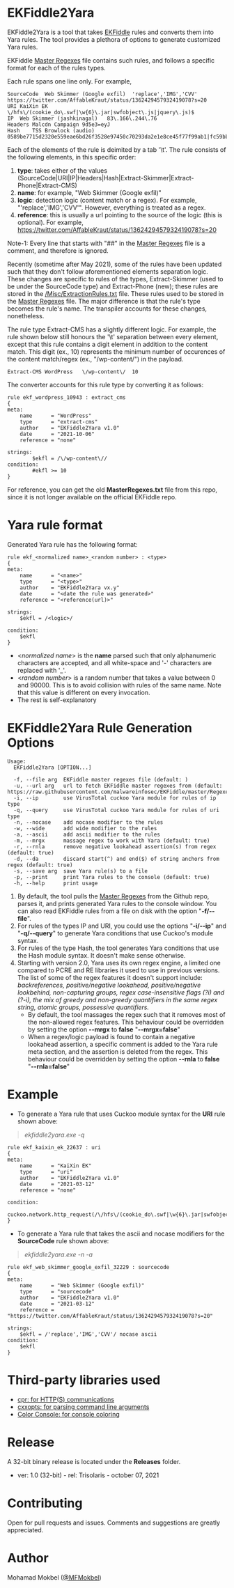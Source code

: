# EKFiddle2Yara
EKFiddle2Yara is a tool that takes [EKFiddle](https://github.com/malwareinfosec/EKFiddle) rules and converts them into Yara rules. The tool provides a plethora of options to generate customized Yara rules.

EKFiddle [Master Regexes](https://raw.githubusercontent.com/malwareinfosec/EKFiddle/master/Regexes/MasterRegexes.txt) file contains such rules, and follows a specific format for each of the rules types.

Each rule spans one line only. For example,

```
SourceCode	Web Skimmer (Google exfil)	'replace','IMG','CVV'	https://twitter.com/AffableKraut/status/1362429457932419078?s=20
URI	KaiXin EK	\/hfs\/(cookie_do\.swf|\w{6}\.jar|swfobject\.js|jquery\.js)$
IP	Web Skimmer (jashkinagal)	83\.166\.244\.76
Headers	Malcdn Campaign	9d5e3=eyJ
Hash	TSS Browlock (audio)	0589be7715d2320e559eae6bd26f3528e97450c70293da2e1e8ce45f77f99ab1|fc59bbb18f923747b9cd3f3b23537ff09c5ad2fdfc1505a4800a3f269a234e65|d6e8aff6202436d3d2c56f686ad04680f2e5afd6ac0e1e0911772e28f2471ad2
```

Each of the elements of the rule is deimited by a tab '\t'. The rule consists of the following elements, in this specific order:

1. **type**: takes either of the values (SourceCode|URI|IP|Headers|Hash|Extract-Skimmer|Extract-Phone|Extract-CMS)
2. **name**: for example, "Web Skimmer (Google exfil)"
3. **logic**: detection logic (content match or a regex). For example, "'replace','IMG','CVV'". However, everything is treated as a regex.
5. **reference**: this is usually a url pointing to the source of the logic (this is optional). For example, https://twitter.com/AffableKraut/status/1362429457932419078?s=20

Note-1: Every line that starts with "##" in the [Master Regexes](https://raw.githubusercontent.com/malwareinfosec/EKFiddle/master/Regexes/MasterRegexes.txt) file is a comment, and therefore is ignored.

Recently (sometime after May 2021), some of the rules have been updated such that they don't follow aforementioned elements separation logic. These changes are specific to rules of the types, Extract-Skimmer (used to be under the SourceCode type) and Extract-Phone (new); these rules are stored in the [/Misc/ExtractionRules.txt](https://raw.githubusercontent.com/malwareinfosec/EKFiddle/master/Misc/ExtractionRules.txt) file. These rules used to be stored in the [Master Regexes](https://raw.githubusercontent.com/malwareinfosec/EKFiddle/master/Regexes/MasterRegexes.txt) file. The major difference is that the rule's type becomes the rule's name. The transpiler accounts for these changes, nonetheless.

The rule type Extract-CMS has a slightly different logic. For example, the rule shown below still honours the '\t' separation between every element, except that this rule contains a digit element in addition to the content match. This digit (ex., 10) represents the minimum number of occurences of the content match/regex (ex., "\/wp-content\/") in the payload.

```
Extract-CMS	WordPress	\/wp-content\/	10
```

The converter accounts for this rule type by converting it as follows:

```yara
rule ekf_wordpress_10943 : extract_cms
{
meta:
	name      = "WordPress"
	type      = "extract-cms"
	author    = "EKFiddle2Yara v1.0"
	date      = "2021-10-06"
	reference = "none"

strings:
        $ekfl = /\/wp-content\//
condition:
        #ekfl >= 10
}
```

For reference, you can get the old **MasterRegexes.txt** file from this repo, since it is not longer available on the official EKFiddle repo.

# Yara rule format
Generated Yara rule has the following format:

```yara
rule ekf_<normalized name>_<random number> : <type>
{
meta:
	name      = "<name>"
	type      = "<type>"
	author    = "EKFiddle2Yara vx.y"
	date      = "<date the rule was generated>"
	reference = "<reference(url)>"

strings:
	$ekfl = /<logic>/

condition:
	$ekfl
}
```
* <*normalized name*> is the **name** parsed such that only alphanumeric characters are accepted, and all white-space and '-' characters are replaced with '_'.
* <*random number*> is a random number that takes a value between 0 and 90000. This is to avoid collision with rules of the same name. Note that this value is different on every invocation.
* The rest is self-explanatory

# EKFiddle2Yara Rule Generation Options

```
Usage:
  EKFiddle2Yara [OPTION...]

  -f, --file arg  EKFiddle master regexes file (default: )
  -u, --url arg   url to fetch EKFiddle master regexes from (default: https://raw.githubusercontent.com/malwareinfosec/EKFiddle/master/Regexes/MasterRegexes.txt)
  -i, --ip        use VirusTotal cuckoo Yara module for rules of ip type
  -q, --query     use VirusTotal cuckoo Yara module for rules of uri type
  -n, --nocase    add nocase modifier to the rules
  -w, --wide      add wide modifier to the rules
  -a, --ascii     add ascii modifier to the rules
  -m, --mrgx      massage regex to work with Yara (default: true)
  -r, --rnla      remove negative lookahead assertion(s) from regex (default: true)
  -d, --da        discard start(^) and end($) of string anchors from regex (default: true)
  -s, --save arg  save Yara rule(s) to a file
  -p, --print     print Yara rules to the console (default: true)
  -h, --help      print usage
  ```
1. By default, the tool pulls the [Master Regexes](https://raw.githubusercontent.com/malwareinfosec/EKFiddle/master/Regexes/MasterRegexes.txt) from the Github repo, parses it, and prints generated Yara rules to the console window. You can also read EKFiddle rules from a file on disk with the option "**-f/--file**".
2. For rules of the types IP and URI, you could use the options "**-i/--ip**" and "**-q/--query**" to generate Yara conditions that use Cuckoo's module syntax.
3. For rules of the type Hash, the tool generates Yara conditions that use the Hash module syntax. It doesn't make sense otherwise.
4. Starting with version 2.0, Yara uses its own regex engine, a limited one compared to PCRE and RE libraries it used to use in previous versions. The list of some of the regex features it doesn't support include: *backreferences, positive/negative lookahead, positive/negative lookbehind, non-capturing groups, regex case-insensitive flags (?i) and (?-i), the mix of greedy and non-greedy quantifiers in the same regex string, atomic groups, possessive quantifiers.*
   * By default, the tool massages the regex such that it removes most of the non-allowed regex features. This behaviour could be overridden by setting the option **--mrgx** to **false** "**--mrgx=false**"
   * When a regex/logic payload is found to contain a negative lookahead assertion, a specific comment is added to the Yara rule meta section, and the assertion is deleted from the regex. This behaviour could be overridden by setting the option **--rnla** to **false** "**--rnla=false**"

# Example

- To generate a Yara rule that uses Cuckoo module syntax for the **URI** rule shown above:

> *ekfiddle2yara.exe -q*

```yara
rule ekf_kaixin_ek_22637 : uri
{
meta:
	name      = "KaiXin EK"
	type      = "uri"
	author    = "EKFiddle2Yara v1.0"
	date      = "2021-03-12"
	reference = "none"

condition:
	cuckoo.network.http_request(/\/hfs\/(cookie_do\.swf|\w{6}\.jar|swfobject\.js|jquery\.js)$/)
}
```
- To generate a Yara rule that takes the ascii and nocase modifiers for the **SourceCode** rule shown above:

> *ekfiddle2yara.exe -n -a*

```yara
rule ekf_web_skimmer_google_exfil_32229 : sourcecode
{
meta:
	name      = "Web Skimmer (Google exfil)"
	type      = "sourcecode"
	author    = "EKFiddle2Yara v1.0"
	date      = "2021-03-12"
	reference = "https://twitter.com/AffableKraut/status/1362429457932419078?s=20"

strings:
	$ekfl = /'replace','IMG','CVV'/ nocase ascii
condition:
	$ekfl
}
```

# Third-party libraries used

- [cpr: for HTTP(S) communications](https://github.com/whoshuu/cpr)
- [cxxopts: for parsing command line arguments](https://github.com/jarro2783/cxxopts)
- [Color Console: for console coloring](https://github.com/imfl/color-console)
 
# Release

A 32-bit binary release is located under the **Releases** folder.
- ver: 1.0 (32-bit) - rel: Trisolaris - october 07, 2021

# Contributing

Open for pull requests and issues. Comments and suggestions are greatly appreciated.

# Author

Mohamad Mokbel ([@MFMokbel](https://twitter.com/MFMokbel))

